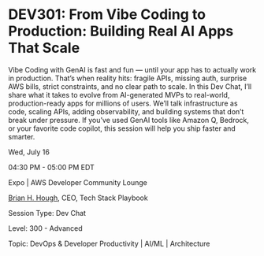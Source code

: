 # DEV301: From Vibe Coding to Production: Building Real AI Apps That Scale

Vibe Coding with GenAI is fast and fun — until your app has to actually work in production. That’s when reality hits: fragile APIs, missing auth, surprise AWS bills, strict constraints, and no clear path to scale. In this Dev Chat, I’ll share what it takes to evolve from AI-generated MVPs to real-world, production-ready apps for millions of users. We’ll talk infrastructure as code, scaling APIs, adding observability, and building systems that don’t break under pressure. If you’ve used GenAI tools like Amazon Q, Bedrock, or your favorite code copilot, this session will help you ship faster and smarter.

Wed, July 16

04:30 PM - 05:00 PM EDT

Expo | AWS Developer Community Lounge

[Brian H. Hough](https://linkedin.com/in/brianhhough), CEO, Tech Stack Playbook

Session Type: Dev Chat

Level: 300 - Advanced

Topic: DevOps & Developer Productivity | AI/ML | Architecture
